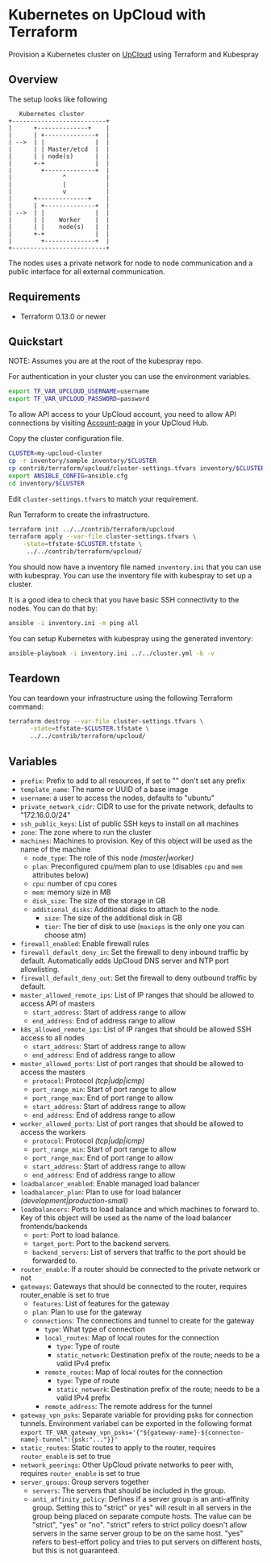 # Kubernetes on UpCloud with Terraform

Provision a Kubernetes cluster on [UpCloud](https://upcloud.com/) using Terraform and Kubespray

## Overview

The setup looks like following

```text
   Kubernetes cluster
+--------------------------+
|      +--------------+    |
|      | +--------------+  |
| -->  | |              |  |
|      | | Master/etcd  |  |
|      | | node(s)      |  |
|      +-+              |  |
|        +--------------+  |
|              ^           |
|              |           |
|              v           |
|      +--------------+    |
|      | +--------------+  |
| -->  | |              |  |
|      | |    Worker    |  |
|      | |    node(s)   |  |
|      +-+              |  |
|        +--------------+  |
+--------------------------+
```

The nodes uses a private network for node to node communication and a public interface for all external communication.

## Requirements

* Terraform 0.13.0 or newer

## Quickstart

NOTE: Assumes you are at the root of the kubespray repo.

For authentication in your  cluster you can use the environment variables.

```bash
export TF_VAR_UPCLOUD_USERNAME=username
export TF_VAR_UPCLOUD_PASSWORD=password
```

To allow API access to your UpCloud account, you need to allow API connections by visiting [Account-page](https://hub.upcloud.com/account) in your UpCloud Hub.

Copy the cluster configuration file.

```bash
CLUSTER=my-upcloud-cluster
cp -r inventory/sample inventory/$CLUSTER
cp contrib/terraform/upcloud/cluster-settings.tfvars inventory/$CLUSTER/
export ANSIBLE_CONFIG=ansible.cfg
cd inventory/$CLUSTER
```

Edit  `cluster-settings.tfvars`  to match your requirement.

Run Terraform to create the infrastructure.

```bash
terraform init ../../contrib/terraform/upcloud
terraform apply --var-file cluster-settings.tfvars \
    -state=tfstate-$CLUSTER.tfstate \
     ../../contrib/terraform/upcloud/
```

You should now have a inventory file named `inventory.ini` that you can use with kubespray.
You can use the inventory file with kubespray to set up a cluster.

It is a good idea to check that you have basic SSH connectivity to the nodes. You can do that by:

```bash
ansible -i inventory.ini -m ping all
```

You can setup Kubernetes with kubespray using the generated inventory:

```bash
ansible-playbook -i inventory.ini ../../cluster.yml -b -v
```

## Teardown

You can teardown your infrastructure using the following Terraform command:

```bash
terraform destroy --var-file cluster-settings.tfvars \
      -state=tfstate-$CLUSTER.tfstate \
      ../../contrib/terraform/upcloud/
```

## Variables

* `prefix`: Prefix to add to all resources, if set to "" don't set any prefix
* `template_name`: The name or UUID  of a base image
* `username`: a user to access the nodes, defaults to "ubuntu"
* `private_network_cidr`: CIDR to use for the private network, defaults to "172.16.0.0/24"
* `ssh_public_keys`: List of public SSH keys to install on all machines
* `zone`: The zone where to run the cluster
* `machines`: Machines to provision. Key of this object will be used as the name of the machine
  * `node_type`: The role of this node *(master|worker)*
  * `plan`: Preconfigured cpu/mem plan to use (disables `cpu` and `mem` attributes below)
  * `cpu`: number of cpu cores
  * `mem`: memory size in MB
  * `disk_size`: The size of the storage in GB
  * `additional_disks`: Additional disks to attach to the node.
    * `size`: The size of the additional disk in GB
    * `tier`: The tier of disk to use (`maxiops` is the only one you can choose atm)
* `firewall_enabled`: Enable firewall rules
* `firewall_default_deny_in`: Set the firewall to deny inbound traffic by default. Automatically adds UpCloud DNS server and NTP port allowlisting.
* `firewall_default_deny_out`: Set the firewall to deny outbound traffic by default.
* `master_allowed_remote_ips`: List of IP ranges that should be allowed to access API of masters
  * `start_address`: Start of address range to allow
  * `end_address`: End of address range to allow
* `k8s_allowed_remote_ips`: List of IP ranges that should be allowed SSH access to all nodes
  * `start_address`: Start of address range to allow
  * `end_address`: End of address range to allow
* `master_allowed_ports`: List of port ranges that should be allowed to access the masters
  * `protocol`: Protocol *(tcp|udp|icmp)*
  * `port_range_min`: Start of port range to allow
  * `port_range_max`: End of port range to allow
  * `start_address`: Start of address range to allow
  * `end_address`: End of address range to allow
* `worker_allowed_ports`: List of port ranges that should be allowed to access the workers
  * `protocol`: Protocol *(tcp|udp|icmp)*
  * `port_range_min`: Start of port range to allow
  * `port_range_max`: End of port range to allow
  * `start_address`: Start of address range to allow
  * `end_address`: End of address range to allow
* `loadbalancer_enabled`: Enable managed load balancer
* `loadbalancer_plan`: Plan to use for load balancer *(development|production-small)*
* `loadbalancers`: Ports to load balance and which machines to forward to. Key of this object will be used as the name of the load balancer frontends/backends
  * `port`: Port to load balance.
  * `target_port`: Port to the backend servers.
  * `backend_servers`: List of servers that traffic to the port should be forwarded to.
* `router_enable`: If a router should be connected to the private network or not
* `gateways`: Gateways that should be connected to the router, requires router_enable is set to true
  * `features`: List of features for the gateway
  * `plan`: Plan to use for the gateway
  * `connections`: The connections and tunnel to create for the gateway
    * `type`: What type of connection
    * `local_routes`: Map of local routes for the connection
      * `type`: Type of route
      * `static_network`: Destination prefix of the route; needs to be a valid IPv4 prefix
    * `remote_routes`: Map of local routes for the connection
      * `type`: Type of route
      * `static_network`: Destination prefix of the route; needs to be a valid IPv4 prefix
    * `remote_address`: The remote address for the tunnel
* `gateway_vpn_psks`: Separate variable for providing psks for connection tunnels. Environment variabel can be exported in the following format `export TF_VAR_gateway_vpn_psks='{"${gateway-name}-${connecton-name}-tunnel":{psk:"..."}}'`
* `static_routes`: Static routes to apply to the router, requires `router_enable` is set to true
* `network_peerings`: Other UpCloud private networks to peer with, requires `router_enable` is set to true
* `server_groups`: Group servers together
  * `servers`: The servers that should be included in the group.
  * `anti_affinity_policy`: Defines if a server group is an anti-affinity group. Setting this to "strict" or yes" will result in all servers in the group being placed on separate compute hosts. The value can be "strict", "yes" or "no". "strict" refers to strict policy doesn't allow servers in the same server group to be on the same host. "yes" refers to best-effort policy and tries to put servers on different hosts, but this is not guaranteed.
